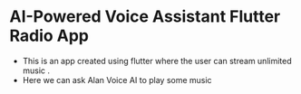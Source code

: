 
# AI-Powered Voice Assistant Flutter Radio App

- This is an app created using flutter where the user can stream unlimited music .
- Here we can ask Alan Voice AI to play some music

